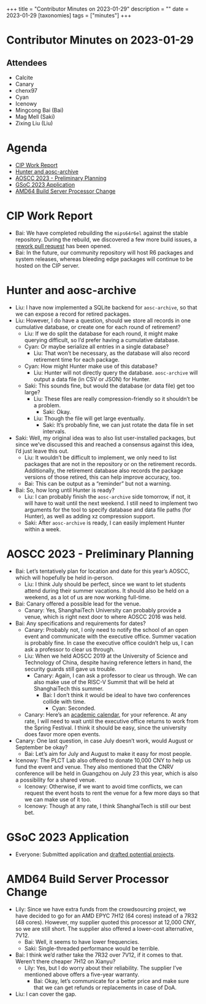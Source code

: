 +++
title = "Contributor Minutes on 2023-01-29"
description = ""
date = 2023-01-29
[taxonomies]
tags = ["minutes"]
+++

Contributor Minutes on 2023-01-29
=================================

Attendees
---------

- Calcite
- Canary
- chenx97
- Cyan
- Icenowy
- Mingcong Bai (Bai)
- Mag Mell (Saki)
- Zixing Liu (Liu)

Agenda
======

- [CIP Work Report](#cip-work-report)
- [Hunter and aosc-archive](#hunter-and-aosc-archive)
- [AOSCC 2023 - Preliminary Planning](#aoscc-2023-preliminary-planning)
- [GSoC 2023 Application](#gsoc-2023-application)
- [AMD64 Build Server Processor Change](#amd64-build-server-processor-change)

CIP Work Report
===============

- Bai: We have completed rebuilding the `mips64r6el` against the stable repository. During the rebuild, we discovered a few more build issues, a [rework pull request](https://github.com/AOSC-Dev/aosc-os-abbs/pull/4390) has been opened.
- Bai: In the future, our community repository will host R6 packages and system releases, whereas bleeding edge packages will continue to be hosted on the CIP server.

Hunter and aosc-archive
=======================

- Liu: I have now implemented a SQLite backend for `aosc-archive`, so that we can expose a record for retired packages.
- Liu: However, I do have a question, should we store all records in one cumulative database, or create one for each round of retirement?
    - Liu: If we do split the database for each round, it might make querying difficult, so I’d prefer having a cumulative database.
    - Cyan: Or maybe serialize all entries in a single database?
        - Liu: That won’t be necessary, as the database will also record retirement time for each package.
    - Cyan: How might Hunter make use of this database?
        - Liu: Hunter will not directly query the database. `aosc-archive` will output a data file (in CSV or JSON) for Hunter.
    - Saki: This sounds fine, but would the database (or data file) get too large?
        - Liu: These files are really compression-friendly so it shouldn’t be a problem.
            - Saki: Okay.
        - Liu: Though the file will get large eventually.
            - Saki: It’s probably fine, we can just rotate the data file in set intervals.
- Saki: Well, my original idea was to also list user-installed packages, but since we’ve discussed this and reached a consensus against this idea, I’d just leave this out.
    - Liu: It wouldn’t be difficult to implement, we only need to list packages that are not in the repository or on the retirement records. Additionally, the retirement database also records the package versions of those retired, this can help improve accuracy, too.
    - Bai: This can be output as a “reminder” but not a warning.
- Bai: So, how long until Hunter is ready?
    - Liu: I can probably finish the `aosc-archive` side tomorrow, if not, it will have to wait until the next weekend. I still need to implement two arguments for the tool to specify database and data file paths (for Hunter), as well as adding xz compression support.
    - Saki: After `aosc-archive` is ready, I can easily implement Hunter within a week.

AOSCC 2023 - Preliminary Planning
=================================

- Bai: Let’s tentatively plan for location and date for this year’s AOSCC, which will hopefully be held in-person.
    - Liu: I think July should be perfect, since we want to let students attend during their summer vacations. It should also be held on a weekend, as a lot of us are now working full-time.
- Bai: Canary offered a possible lead for the venue.
    - Canary: Yes, ShanghaiTech University can probably provide a venue, which is right next door to where AOSCC 2016 was held.
- Bai: Any specifications and requirements for dates?
    - Canary: Probably not, I only need to notify the school of an open event and communicate with the executive office. Summer vacation is probably fine. In case the executive office couldn’t help us, I can ask a professor to clear us through.
    - Liu: When we held AOSCC 2019 at the University of Science and Technology of China, despite having reference letters in hand, the security guards still gave us trouble.
        - Canary: Again, I can ask a professor to clear us through. We can also make use of the RISC-V Summit that will be held at ShanghaiTech this summer.
            - Bai: I don’t think it would be ideal to have two conferences collide with time.
                - Cyan: Seconded.
    - Canary: Here’s an [academic calendar](https://www.shanghaitech.edu.cn/eng/2022/0915/c1291a839560/page.htm ), for your reference. At any rate, I will need to wait until the executive office returns to work from the Spring Festival. I think it should be easy, since the university does favor more open events.
- Canary: One last question, in case July doesn’t work, would August or September be okay?
    - Bai: Let’s aim for July and August to make it easy for most people.
- Icenowy: The PLCT Lab also offered to donate 10,000 CNY to help us fund the event and venue. They also mentioned that the CNRV conference will be held in Guangzhou on July 23 this year, which is also a possibility for a shared venue.
    - Icenowy: Otherwise, if we want to avoid time conflicts, we can request the event hosts to rent the venue for a few more days so that we can make use of it too.
    - Icenowy: Though at any rate, I think ShanghaiTech is still our best bet.

GSoC 2023 Application
=====================

- Everyone: Submitted application and [drafted potential projects](https://wiki.aosc.io/community/gsoc/2023-projects/).

AMD64 Build Server Processor Change
===================================

- Lily: Since we have extra funds from the crowdsourcing project, we have decided to go for an AMD EPYC 7H12 (64 cores)  instead of a 7R32 (48 cores). However, my supplier quoted this processor at 12,000 CNY, so we are still short. The supplier also offered a lower-cost alternative, 7V12.
    - Bai: Well, it seems to have lower frequencies.
    - Saki: Single-threaded performance would be terrible.
- Bai: I think we’d rather take the 7R32 over 7V12, if it comes to that. Weren’t there cheaper 7H12 on Xianyu?
    - Lily: Yes, but I do worry about their reliability. The supplier I’ve mentioned above offers a five-year warranty.
        - Bai: Okay, let’s communicate for a better price and make sure that we can get refunds or replacements in case of DoA.
- Liu: I can cover the gap.

